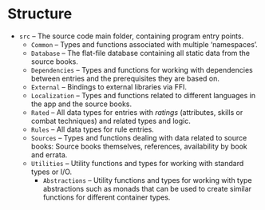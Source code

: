 # Structure

- `src` – The source code main folder, containing program entry points.
  - `Common` – Types and functions associated with multiple ‘namespaces’.
  - `Database` – The flat-file database containing all static data from the source books.
  - `Dependencies` – Types and functions for working with dependencies between entries and the prerequisites they are based on.
  - `External` – Bindings to external libraries via FFI.
  - `Localization` – Types and functions related to different languages in the app and the source books.
  - `Rated` – All data types for entries with *ratings* (attributes, skills or combat techniques) and related types and logic.
  - `Rules` – All data types for rule entries.
  - `Sources` – Types and functions dealing with data related to source books: Source books themselves, references, availability by book and errata.
  - `Utilities` – Utility functions and types for working with standard types or I/O.
    - `Abstractions` – Utility functions and types for working with type abstractions such as monads that can be used to create similar functions for different container types.
